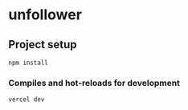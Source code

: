 # unfollower

## Project setup

```
npm install
```

### Compiles and hot-reloads for development

```
vercel dev
```

